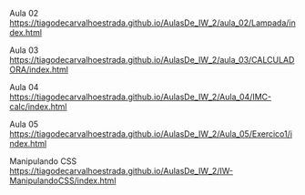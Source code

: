 Aula 02
https://tiagodecarvalhoestrada.github.io/AulasDe_IW_2/aula_02/Lampada/index.html

Aula 03
https://tiagodecarvalhoestrada.github.io/AulasDe_IW_2/aula_03/CALCULADORA/index.html

Aula 04
https://tiagodecarvalhoestrada.github.io/AulasDe_IW_2/Aula_04/IMC-calc/index.html

Aula 05
https://tiagodecarvalhoestrada.github.io/AulasDe_IW_2/Aula_05/Exercico1/index.html

Manipulando CSS
https://tiagodecarvalhoestrada.github.io/AulasDe_IW_2/IW-ManipulandoCSS/index.html


